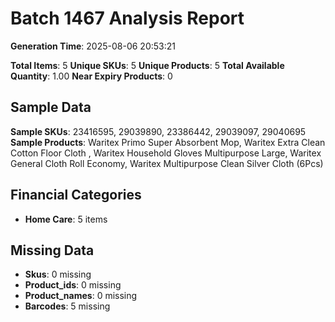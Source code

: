 # Batch 1467 Analysis Report

**Generation Time**: 2025-08-06 20:53:21

**Total Items**: 5
**Unique SKUs**: 5
**Unique Products**: 5
**Total Available Quantity**: 1.00
**Near Expiry Products**: 0

## Sample Data
**Sample SKUs**: 23416595, 29039890, 23386442, 29039097, 29040695
**Sample Products**: Waritex Primo Super Absorbent Mop, Waritex Extra Clean Cotton Floor Cloth , Waritex Household Gloves Multipurpose Large, Waritex General Cloth Roll Economy, Waritex Multipurpose Clean Silver Cloth (6Pcs)

## Financial Categories
- **Home Care**: 5 items

## Missing Data
- **Skus**: 0 missing
- **Product_ids**: 0 missing
- **Product_names**: 0 missing
- **Barcodes**: 5 missing
